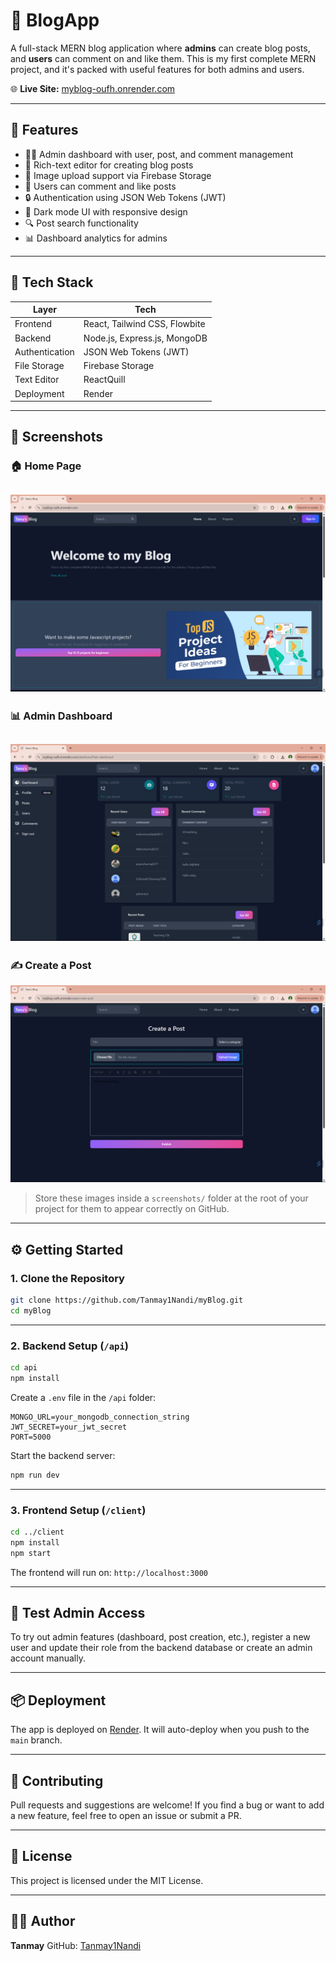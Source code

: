 # 📝 BlogApp

A full-stack MERN blog application where **admins** can create blog posts, and **users** can comment on and like them. This is my first complete MERN project, and it's packed with useful features for both admins and users.

🌐 **Live Site:** [myblog-oufh.onrender.com](https://myblog-oufh.onrender.com)

---

## 🚀 Features

* 🧑‍💼 Admin dashboard with user, post, and comment management
* 📝 Rich-text editor for creating blog posts
* 📸 Image upload support via Firebase Storage
* 💬 Users can comment and like posts
* 🔒 Authentication using JSON Web Tokens (JWT)
* 🌙 Dark mode UI with responsive design
* 🔍 Post search functionality
* 📊 Dashboard analytics for admins

---

## 💠 Tech Stack

| Layer          | Tech                          |
| -------------- | ----------------------------- |
| Frontend       | React, Tailwind CSS, Flowbite |
| Backend        | Node.js, Express.js, MongoDB  |
| Authentication | JSON Web Tokens (JWT)         |
| File Storage   | Firebase Storage              |
| Text Editor    | ReactQuill                    |
| Deployment     | Render                        |

---

## 📸 Screenshots

### 🏠 Home Page
![Home Page](./screenshots/home.png)
---

### 📊 Admin Dashboard
![Admin Dashboard](./screenshots/dashboard.png)
---

### ✍️ Create a Post
![Create Post](./screenshots/create-post.png)

> Store these images inside a `screenshots/` folder at the root of your project for them to appear correctly on GitHub.

---

## ⚙️ Getting Started

### 1. Clone the Repository

```bash
git clone https://github.com/Tanmay1Nandi/myBlog.git
cd myBlog
```

---

### 2. Backend Setup (`/api`)

```bash
cd api
npm install
```

Create a `.env` file in the `/api` folder:

```env
MONGO_URL=your_mongodb_connection_string
JWT_SECRET=your_jwt_secret
PORT=5000
```

Start the backend server:

```bash
npm run dev
```

---

### 3. Frontend Setup (`/client`)

```bash
cd ../client
npm install
npm start
```

The frontend will run on: `http://localhost:3000`

---

## 🧰 Test Admin Access

To try out admin features (dashboard, post creation, etc.), register a new user and update their role from the backend database or create an admin account manually.

---

## 📦 Deployment

The app is deployed on [Render](https://render.com/). It will auto-deploy when you push to the `main` branch.

---

## 🤝 Contributing

Pull requests and suggestions are welcome! If you find a bug or want to add a new feature, feel free to open an issue or submit a PR.

---

## 📄 License

This project is licensed under the MIT License.

---

## 🙇‍♂️ Author

**Tanmay**
GitHub: [Tanmay1Nandi](https://github.com/Tanmay1Nandi)
